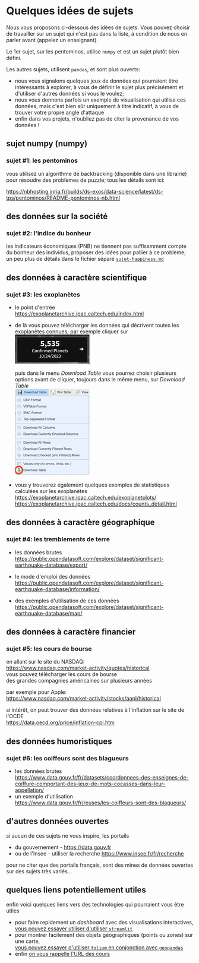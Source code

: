 # Quelques idées de sujets

Nous vous proposons ci-dessous des idées de sujets. Vous pouvez choisir de travailler sur un sujet qui n'est pas dans la liste, à condition de nous en parler avant (appelez un enseignant).

Le 1er sujet, sur les pentominos, utilise `numpy` et est un sujet plutôt bien défini.

Les autres sujets, utilisent `pandas`, et sont plus ouverts:

* nous vous signalons quelques jeux de données qui pourraient être intéressants à
explorer, à vous de définir le sujet plus précisément et d'utiliser d'autres données si vous le voulez;
* nous vous donnons parfois un exemple de visualisation qui utilise ces données,
mais c'est bien sûr uniquement à titre indicatif, à vous de trouver votre propre
angle d'attaque
* enfin dans vos projets, n'oubliez pas de citer la provenance de vos données&nbsp;!

<!-- xxx numéroter les sujets une fois la liste OK -->

## sujet numpy (numpy)

### sujet #1: les pentominos

vous utilisez un algorithme de backtracking (disponible dans une librairie) pour
résoudre des problèmes de puzzle; tous les détails sont ici:

<https://nbhosting.inria.fr/builds/ds-exos/data-science/latest/ds-tps/pentominos/README-pentominos-nb.html>

## des données sur la société

### sujet #2: l'indice du bonheur

les indicateurs économiques (PNB) ne tiennent pas suffisamment compte du bonheur des individus, proposer des idées pour pallier à ce problème; un peu plus de détails dans le fichier séparé [`sujet-happiness.md`](./sujet-happiness.md)

## des données à caractère scientifique

### sujet #3: les exoplanètes

* le point d'entrée  
  <https://exoplanetarchive.ipac.caltech.edu/index.html>

* de là vous pouvez télécharger les données qui décrivent toutes les exoplanètes
  connues; par exemple cliquer sur  
  ![](media/nasa-planets.png),

  puis dans le menu *Download Table* vous pourrez choisir plusieurs options avant de cliquer, toujours dans le même menu, sur *Download Table*  
  ![](media/nasa-menu.png)

* vous y trouverez également quelques exemples de statistiques calculées sur les exoplanètes  
  <https://exoplanetarchive.ipac.caltech.edu/exoplanetplots/>  
  <https://exoplanetarchive.ipac.caltech.edu/docs/counts_detail.html>  

## des données à caractère géographique

### sujet #4: les tremblements de terre

* les données brutes  
  <https://public.opendatasoft.com/explore/dataset/significant-earthquake-database/export/>

* le mode d'emploi des données  
  <https://public.opendatasoft.com/explore/dataset/significant-earthquake-database/information/>

* des exemples d'utilisation de ces données  
  <https://public.opendatasoft.com/explore/dataset/significant-earthquake-database/map/>

## des données à caractère financier

### sujet #5: les cours de bourse

en allant sur le site du NASDAQ:  
<https://www.nasdaq.com/market-activity/quotes/historical>  
vous pouvez télécharger les cours de bourse  
des grandes compagnies américaines sur plusieurs années

par exemple pour Apple:  
<https://www.nasdaq.com/market-activity/stocks/aapl/historical>  

si intérêt, on peut trouver des données relatives à l'inflation sur le site de l'OCDE  
<https://data.oecd.org/price/inflation-cpi.htm>

## des données humoristiques

### sujet #6: les coiffeurs sont des blagueurs

* les données brutes  
  <https://www.data.gouv.fr/fr/datasets/coordonnees-des-enseignes-de-coiffure-comportant-des-jeux-de-mots-cocasses-dans-leur-appellation/>
* un exemple d'utilisation  
  <https://www.data.gouv.fr/fr/reuses/les-coiffeurs-sont-des-blagueurs/>

## d'autres données ouvertes

si aucun de ces sujets ne vous inspire, les portails
* du gouvernement - <https://data.gouv.fr>
* ou de l'Insee - utiliser la recherche <https://www.insee.fr/fr/recherche>

pour ne citer que des portails français, sont des mines de données ouvertes sur
des sujets très variés...

## quelques liens potentiellement utiles

enfin voici quelques liens vers des technologies qui pourraient vous être utiles

* pour faire repidement un *dashboard* avec des visualisations interactives,  
  [vous pouvez essayer utiliser d'utiliser `streamlit`](https://nbhosting.inria.fr/builds/ds-exos/data-science/latest/ds-dashboards/streamlit/README-streamlit-nb.html)
* pour montrer facilement des objets géographiques (points ou zones) sur une carte,  
  [vous pouvez essayer d'utiliser `folium` en conjonction avec `geopandas`](https://nbhosting.inria.fr/builds/ds-exos/data-science/latest/ds-geo/folium/README-folium-nb.html)
* enfin [on vous rappelle l'URL des cours](https://ue12-p23-numerique.readthedocs.io/en/latest/0-00-intro.html)
